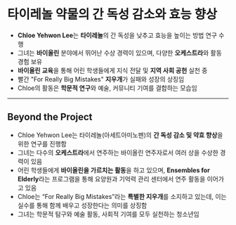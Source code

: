 # 타이레놀 약물의 간 독성 감소와 효능 향상


* **Chloe Yehwon Lee**는 **타이레놀**의 간 독성을 낮추고 효능을 높이는 방법 연구 수행
* 그녀는 **바이올린** 분야에서 뛰어난 수상 경력이 있으며, 다양한 **오케스트라**와 활동 경험 보유
* **바이올린 교육**을 통해 어린 학생들에게 지식 전달 및 **지역 사회 공헌** 실천 중
* 빨간 "For Really Big Mistakes" **지우개**가 실패와 성장의 상징임
* Chloe의 활동은 **학문적 연구**와 예술, 커뮤니티 기여를 결합하는 모습임

---

Beyond the Project
------------------

* Chloe Yehwon Lee는 타이레놀(아세트아미노펜)의 **간 독성 감소 및 약효 향상**을 위한 연구를 진행함
* 그녀는 다수의 **오케스트라**에서 연주하는 바이올린 연주자로서 여러 상을 수상한 경력이 있음
* 어린 학생들에게 **바이올린을 가르치는 활동**을 하고 있으며, **Ensembles for Elderly**라는 프로그램을 통해 요양원과 기억력 관리 센터에서 연주 활동을 이어가고 있음
* Chloe는 “For Really Big Mistakes”라는 **특별한 지우개**를 소지하고 있는데, 이는 실수를 통해 함께 배우고 성장한다는 의미를 상징함
* 그녀는 학문적 탐구와 예술 활동, 사회적 기여를 모두 실천하는 청소년임
